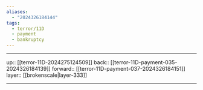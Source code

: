 ```yaml
---
aliases:
  - "2024326184144"
tags:
  - terror/11D
  - payment
  - bankruptcy
---
```




***

up:: [[terror-11D-2024275124509]]
back:: [[terror-11D-payment-035-2024326184139]]
forward:: [[terror-11D-payment-037-2024326184151]]
layer:: [[brokenscale|layer-333]]

***
